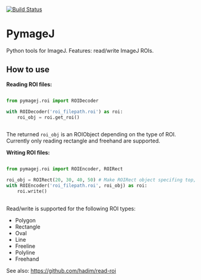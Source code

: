 [![Build Status](https://travis-ci.com/Jhsmit/PymageJ.svg?branch=master)](https://travis-ci.com/Jhsmit/PymageJ)

# PymageJ
Python tools for ImageJ. 
Features: read/write ImageJ ROIs.

## How to use

**Reading ROI files:**

```python

from pymagej.roi import ROIDecoder

with ROIDecoder('roi_filepath.roi') as roi:
    roi_obj = roi.get_roi()
  
```

The returned ```roi_obj``` is an ROIObject depending on the type of ROI. Currently only reading rectangle and freehand are supported.

**Writing ROI files:**

```python

from pymagej.roi import ROIEncoder, ROIRect

roi_obj = ROIRect(20, 30, 40, 50) # Make ROIRect object specifing top, left, bottom, right
with ROIEncoder('roi_filepath.roi', roi_obj) as roi:
    roi.write()
  
```

Read/write is supported for the following ROI types:

- Polygon
- Rectangle
- Oval
- Line
- Freeline
- Polyline
- Freehand



See also: https://github.com/hadim/read-roi
